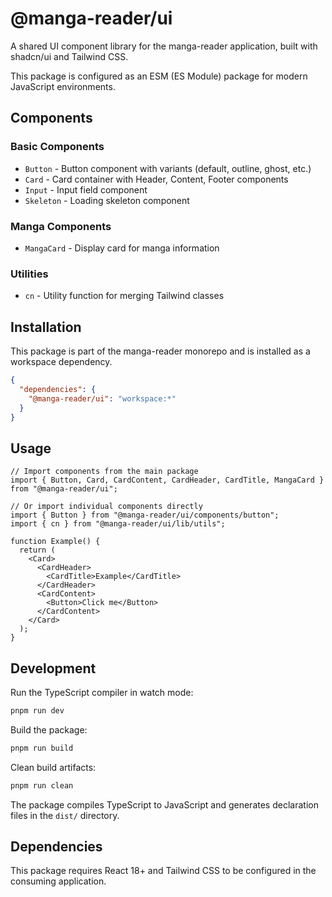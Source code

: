 # @manga-reader/ui

A shared UI component library for the manga-reader application, built with shadcn/ui and Tailwind CSS.

This package is configured as an ESM (ES Module) package for modern JavaScript environments.

## Components

### Basic Components
- `Button` - Button component with variants (default, outline, ghost, etc.)
- `Card` - Card container with Header, Content, Footer components
- `Input` - Input field component
- `Skeleton` - Loading skeleton component

### Manga Components
- `MangaCard` - Display card for manga information

### Utilities
- `cn` - Utility function for merging Tailwind classes

## Installation

This package is part of the manga-reader monorepo and is installed as a workspace dependency.

```json
{
  "dependencies": {
    "@manga-reader/ui": "workspace:*"
  }
}
```

## Usage

```tsx
// Import components from the main package
import { Button, Card, CardContent, CardHeader, CardTitle, MangaCard } from "@manga-reader/ui";

// Or import individual components directly
import { Button } from "@manga-reader/ui/components/button";
import { cn } from "@manga-reader/ui/lib/utils";

function Example() {
  return (
    <Card>
      <CardHeader>
        <CardTitle>Example</CardTitle>
      </CardHeader>
      <CardContent>
        <Button>Click me</Button>
      </CardContent>
    </Card>
  );
}
```

## Development

Run the TypeScript compiler in watch mode:

```bash
pnpm run dev
```

Build the package:

```bash
pnpm run build
```

Clean build artifacts:

```bash
pnpm run clean
```

The package compiles TypeScript to JavaScript and generates declaration files in the `dist/` directory.

## Dependencies

This package requires React 18+ and Tailwind CSS to be configured in the consuming application. 